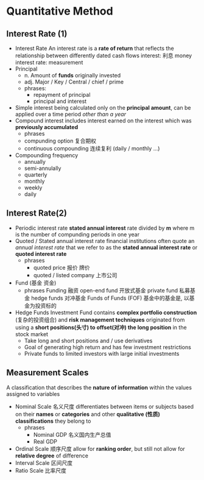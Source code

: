 # Quantitative Method 
## Interest Rate (1)
* Interest Rate 
An interest rate is a **rate of return** that reflects the relationship between differently dated cash flows
interest: 利息 money
interest rate: measurement 
* Principal
    * n. Amount of **funds** originally invested
    * adj. Major / Key / Central / chief / prime
    * phrases:
        * repayment of principal
        * principal and interest
* Simple interest
  being calculated only on the **principal amount**, can be applied over a time period *other than a year*
* Compound interest
  includes interest earned on the interest which was **previously accumulated**
    * phrases
    * compunding option 复合期权
    * continuous compounding 连续复利 (daily / monthly ...)
* Compounding frequency
  * annually 
  * semi-annulally
  * quarterly
  * monthly
  * weekly
  * daily

## Interest Rate(2)
* Periodic interest rate 
  **stated annual interest** rate divided by **m** where m is the number of compunding periods in one year
* Quoted / Stated annual interest rate
  financial institutions often quote an *annual interest rate* that we refer to as the **stated annual interest rate** or **quoted interest rate**
  * phrases
    * quoted price 报价 牌价
    * quoted / listed company 上市公司 
* Fund (基金 资金)
  * phrases 
    Funding 融资
    open-end fund 开放式基金
    private fund 私募基金
    hedge funds 对冲基金
    Funds of Funds (FOF) 基金中的基金是, 以基金为投资标的
* Hedge Funds
  Investment Fund contains **complex portfolio construction** (复杂的投资组合) and **risk management techniques**
  originated from using a **short positions(头寸) to offset(对冲) the long position** in the stock market
  * Take long and short positions and / use derivatives
  * Goal of generating high return and has few investment restrictions
  * Private funds to limited investors with large initial investments

## Measurement Scales
A classification that describes the **nature of information** within the values assigned to variables
* Nominal Scale 名义尺度
  differentiates between items or subjects based on their **names** or **categories** and other **qualitative (性质) classifications** they belong to
  * phrases
    * Nominal GDP 名义国内生产总值
    * Real GDP
* Ordinal Scale 顺序尺度
  allow for **ranking order**, but still not allow for **relative degree** of difference
* Interval Scale 区间尺度
* Ratio Scale 比率尺度
